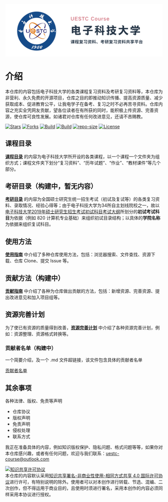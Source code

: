 <p align='center'><img src='./仓库资源/img/repo-banner.png'></p>

# 介绍

本仓库的内容包括电子科技大学的各类课程复习资料及考研复习资料等，本仓库为非营利、永久免费的开源项目，仓库之目的即推动知识传播、提高资源质量、减少获取成本、促进教育公平，让我电学子在备考、复习之时不必再苦寻资料。仓库内容之充实全凭网友贡献，望各位读者在有所获的同时，能积极上传资源、完善资源，使仓库可良性发展。如诸君对仓库有任何改进意见，还请不吝赐教。

[![Stars](https://img.shields.io/github/stars/Xovee/uestc-course.svg?label=Stars&style=social)](https://github.com/Xovee/uestc-course/stargazers)
[![Forks](https://img.shields.io/github/forks/Xovee/uestc-course.svg?label=Forks&style=social)](https://github.com/Xovee/uestc-course/network/members)
[![Build](https://travis-ci.org/USTC-Resource/USTC-Course.svg?branch=master)](https://travis-ci.org/USTC-Resource/USTC-Course?branch=master)
[![Build](https://travis-ci.org/Xovee/uestc-course.svg?branch=master)](https://travis-ci.org/Xovee/uestc-course?branch=master)
[![repo-size](https://img.shields.io/github/repo-size/Xovee/uestc-course.svg)]()
[![License](https://i.creativecommons.org/l/by-nc-sa/4.0/80x15.png)](http://creativecommons.org/licenses/by-nc-sa/4.0/)

## 课程目录

**[课程目录](./课程目录/)** 的内容为电子科技大学所开设的各类课程，以一个课程一个文件夹为组织方式；课程文件夹下划分“复习资料”、“历年试题”、“作业”、“教材课件”等几个部分。

## 考研目录（构建中，暂无内容）

**[考研目录](./考研目录/)** 的内容为全国硕士研究生统一招生考试（初试及复试等）的各类复习资料、录取情况、经验心得等；由于电子科技大学为34所自主划线院校之一，故以[电子科技大学2019年硕士研究生招生考试初试科目考试大纲](https://yz.uestc.edu.cn/d/file/zhaoshengzhuanti/20180926/%E7%94%B5%E5%AD%90%E7%A7%91%E6%8A%80%E5%A4%A7%E5%AD%A62019%E5%B9%B4%E7%A1%95%E5%A3%AB%E7%A0%94%E7%A9%B6%E7%94%9F%E6%8B%9B%E7%94%9F%E8%80%83%E8%AF%95%E5%88%9D%E8%AF%95%E7%A7%91%E7%9B%AE%E8%80%83%E8%AF%95%E5%A4%A7%E7%BA%B2.pdf)所划分的**初试考试科目**为依据（例如 820 计算机专业基础）来组织初试目录结构；以具体的**学院名称**为依据来组织复试科目。

## 使用方法

[**使用指南**](./仓库资源/使用指南.md) 中介绍了多种仓库使用方法，包括：浏览器搜索、文件查找、资源下载、仓库 Clone、提交 Issue 等。

## 贡献方法（构建中）

[**贡献指南**](./仓库资源/贡献指南.md) 中介绍了各种为仓库做出贡献的方法，包括：新增资源、完善资源、提出改进意见和加入项目组等。

## 资源完善计划

为了使已有资源的质量得到改善，**[资源完善计划](./仓库资源/资源完善计划.md)** 中介绍了各种资源完善计划，例如：资源整理、资源格式转换等。

### 贡献者名单（构建中）

一个简要介绍，及一个 .md 文件超链接，该文件包含具体的贡献者名单

[贡献者名单](./仓库资源/贡献者名单.md)

## 其余事项

各种法律、版权、免责等声明

- 仓库协议
- 版权声明
- 免责声明
- 侵权处理
- 联系方式

我正在准备具体的内容，例如知识版权保护、隐私问题、格式问题等等，如果你对本仓库感兴趣，或者有任何问题，欢迎与我们联系：uestc-course@outlook.com

<a rel="license" href="http://creativecommons.org/licenses/by-nc-sa/4.0/"><img alt="知识共享许可协议" style="border-width:0" src="https://i.creativecommons.org/l/by-nc-sa/4.0/88x31.png" /></a><br />本仓库的内容默认采用<a rel="license" href="http://creativecommons.org/licenses/by-nc-sa/4.0/deed.zh">知识共享署名-非商业性使用-相同方式共享 4.0 国际许可协议</a>进行许可，有特别说明的除外。使用者可以对本创作进行转载、节选、混编、二次创作，但不得运用于商业目的，且使用时须进行署名，采用本创作的内容必须同样采用本协议进行授权。
